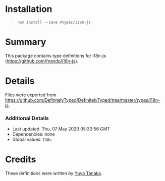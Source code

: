 # Installation
> `npm install --save @types/i18n-js`

# Summary
This package contains type definitions for i18n-js (https://github.com/fnando/i18n-js).

# Details
Files were exported from https://github.com/DefinitelyTyped/DefinitelyTyped/tree/master/types/i18n-js.

### Additional Details
 * Last updated: Thu, 07 May 2020 05:33:56 GMT
 * Dependencies: none
 * Global values: `I18n`

# Credits
These definitions were written by [Yuya Tanaka](https://github.com/ypresto).
